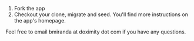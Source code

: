 1. Fork the app
2. Checkout your clone, migrate and seed. You'll find more instructions on the app's homepage.


Feel free to email bmiranda at doximity dot com if you have any questions.
